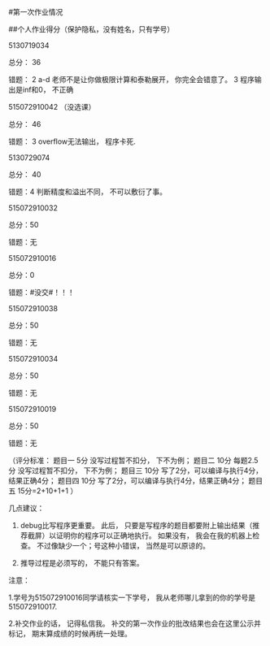 #第一次作业情况

##个人作业得分（保护隐私，没有姓名，只有学号）

5130719034 

总分： 36

错题： 2 a-d 老师不是让你做极限计算和泰勒展开， 你完全会错意了。 3 程序输出是inf和0， 不正确

515072910042 （没选课）

总分： 46

错题： 3 overflow无法输出， 程序卡死.
    
5130729074 

总分： 40

错题：4 判断精度和溢出不同， 不可以敷衍了事。

515072910032 

总分：50

错题：无

515072910016

总分：0

错题：#没交#！！！
 
515072910038 

总分：50

错题：无

515072910034 

总分：50

错题：无

515072910019

总分：50

错题：无

（评分标准： 题目一 5分 没写过程暂不扣分， 下不为例；
          题目二 10分 每题2.5分 没写过程暂不扣分， 下不为例；
          题目三 10分 写了2分，可以编译与执行4分，结果正确4分；
          题目四 10分 写了2分，可以编译与执行4分，结果正确4分；
          题目五  15分=2+10+1+1 ）
          
几点建议：

1. debug比写程序更重要。 此后， 只要是写程序的题目都要附上输出结果（推荐截屏）以证明你的程序可以正确地执行。 如果没有， 我会在我的机器上检查。 不过像缺少一个；号这种小错误， 当然是可以原谅的。

2. 推导过程是必须写的， 不能只有答案。

注意：

1.学号为515072910016同学请核实一下学号， 我从老师哪儿拿到的你的学号是515072910017.

2.补交作业的话， 记得私信我。 补交的第一次作业的批改结果也会在这里公示并标记， 期末算成绩的时候再统一处理。

